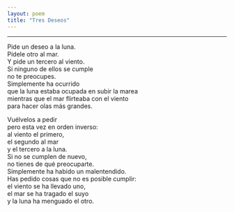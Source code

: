 ```yaml
---
layout: poem
title: "Tres Deseos"
---
```


-----

Pide un deseo a la luna.<br>
Pídele otro al mar.<br>
Y pide un tercero al viento.<br>
Si ninguno de ellos se cumple<br>
no te preocupes.<br>
Simplemente ha ocurrido<br>
que la luna estaba ocupada en subir la marea<br>
mientras que el mar flirteaba con el viento<br>
para hacer olas más grandes.<br>

Vuélvelos a pedir<br>
pero esta vez en orden inverso:<br>
al viento el primero,<br>
el segundo al mar<br>
y el tercero a la luna.<br>
Si no se cumplen de nuevo,<br>
no tienes de qué preocuparte.<br>
Simplemente ha habido un malentendido.<br>
Has pedido cosas que no es posible cumplir:<br>
el viento se ha llevado uno,<br>
el mar se ha tragado el suyo<br>
y la luna ha menguado el otro.